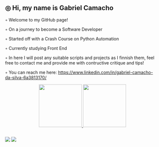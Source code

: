 ##  ◎ Hi, my name is Gabriel Camacho 

 ◦ Welcome to my GitHub page!

 ◦ On a journey to become a Software Developer

 ◦ Started off with a Crash Course on Python Automation
 
 ◦ Currently studying Front End

 ◦ In here I will post any suitable scripts and projects as I finnish them, feel free to contact me and provide me with contructive critique and tips!


 ◦ You can reach me here: https://www.linkedin.com/in/gabriel-camacho-da-silva-6a3813170/

<div align="center">
  <a href="https://github.com/GabrielCamacho99">
  <img height="140em" src="https://github-readme-stats.vercel.app/api?username=GabrielCamacho99&show_icons=true&theme=dark&include_all_commits=true&count_private=true"/>
  <img height="140em" src="https://github-readme-stats.vercel.app/api/top-langs/?username=GabrielCamacho99&layout=compact&langs_count=7&theme=dark"/>     
</div>

##

<div>
   <a href="https://www.linkedin.com/in/gabriel-camacho-da-silva-6a3813170/" target="_blank"><img src="https://img.shields.io/badge/-LinkedIn-%230077B5?style=for-the-badge&logo=linkedin&logoColor=white" target="_blank"></a>
   <a href = "mailto:gabriel31299@gmail.com"><img src="https://img.shields.io/badge/Gmail-D14836?style=for-the-badge&logo=gmail&logoColor=white" target="_blank"></a>
</div>
